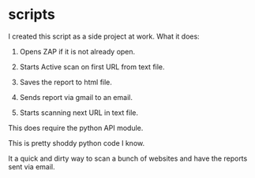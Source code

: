 

# scripts

I created this script as a side project at work. What it does:

1. Opens ZAP if it is not already open.

2. Starts Active scan on first URL from text file.

3. Saves the report to html file.

4. Sends report via gmail to an email.

5. Starts scanning next URL in text file.


This does require the python API module.

This is pretty shoddy python code I know.

It a quick and dirty way to scan a bunch of websites and have the reports sent via email.
